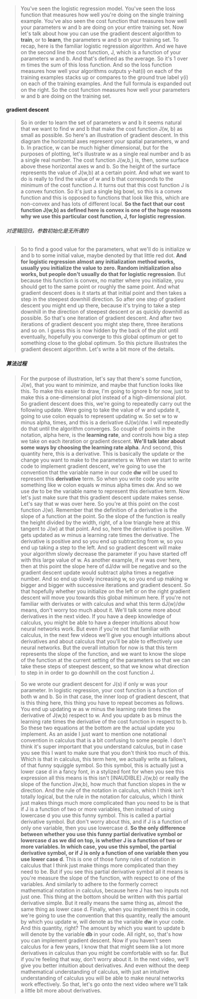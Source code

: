 > You've seen the logistic regression model. You've seen the loss function that measures how well you're doing on the single training example. You've also seen the cost function that measures how well your parameters w and b are doing on your entire training set. Now let's talk about how you can use the gradient descent algorithm to **train**, or to **learn**, the parameters w and b on your training set. To recap, here is the familiar logistic regression algorithm. And we have on the second line the cost function, J, which is a function of your parameters w and b. And that's defined as the average. So it's 1 over m times the sum of this loss function. And so the loss function measures how well your algorithms outputs y-hat(i) on each of the training examples stacks up or compares to the ground true label y(i) on each of the training examples. And the full formula is expanded out on the right. So the cost function measures how well your parameters w and b are doing on the training set. 

#### gradient descent
> So in order to learn the set of parameters w and b it seems natural that we want to find w and b that make the cost function J(w, b) as small as possible. So here's an illustration of gradient descent. In this diagram the horizontal axes represent your spatial parameters, w and b. In practice, w can be much higher dimensional, but for the purposes of plotting, let's illustrate w as a single real number and b as a single real number. The cost function J(w,b,) is, then, some surface above these horizontal axes w and b. So the height of the surface represents the value of J(w,b) at a certain point. And what we want to do is really to find the value of w and b that corresponds to the minimum of the cost function J. It turns out that this cost function J is a convex function. So it's just a single big bowl, so this is a convex function and this is opposed to functions that look like this, which are non-convex and has lots of different local. **So the fact that our cost function J(w,b) as defined here is convex is one of the huge reasons why we use this particular cost function, J, for logistic regression**. 

###### 对逻辑回归，参数初始化是无所谓的
> So to find a good value for the parameters, what we'll do is initialize w and b to some initial value, maybe denoted by that little red dot. **And for logistic regression almost any initialization method works, usually you initialize the value to zero. Random initialization also works, but people don't usually do that for logistic regression**. But because this function is convex, no matter where you initialize, you should get to the same point or roughly the same point. And what gradient descent does is it starts at that initial point and then takes a step in the steepest downhill direction. So after one step of gradient descent you might end up there, because it's trying to take a step downhill in the direction of steepest descent or as quickly downhill as possible. So that's one iteration of gradient descent. And after two iterations of gradient descent you might step there, three iterations and so on. I guess this is now hidden by the back of the plot until eventually, hopefully you converge to this global optimum or get to something close to the global optimum. So this picture illustrates the gradient descent algorithm. Let's write a bit more of the details. 

##### 算法过程
> For the purpose of illustration, let's say that there's some function, J(w), that you want to minimize, and maybe that function looks like this. To make this easier to draw, I'm going to ignore b for now, just to make this a one-dimensional plot instead of a high-dimensional plot. So gradient descent does this, we're going to repeatedly carry out the following update. Were going to take the value of w and update it, going to use colon equals to represent updating w. So set w to w minus alpha, times, and this is a derivative dJ(w)/dw. I will repeatedly do that until the algorithm converges. So couple of points in the notation, alpha here, is the **learning rate**, and controls how big a step we take on each iteration or gradient descent. **We'll talk later about some ways by choosing the learning rate alpha**. And second, this quantity here, this is a derivative. This is basically the update or the change you want to make to the parameters w. When we start to write code to implement gradient descent, we're going to use the convention that the variable name in our code **dw** will be used to represent this **derivative** term. So when you write code you write something like w colon equals w minus alpha times dw. And so we use dw to be the variable name to represent this derivative term. Now let's just make sure that this gradient descent update makes sense. Let's say that w was over here. So you're at this point on the cost function J(w). Remember that the definition of a derivative is the slope of a function at the point. So the slope of the function is really the height divided by the width, right, of a low triangle here at this tangent to J(w) at that point. And so, here the derivative is positive. W gets updated as w minus a learning rate times the derivative. The derivative is positive and so you end up subtracting from w, so you end up taking a step to the left. And so gradient descent will make your algorithm slowly decrease the parameter if you have started off with this large value of w. As another example, if w was over here, then at this point the slope here of dJ/dw will be negative and so the gradient descent update would subtract alpha times a negative number. And so end up slowly increasing w, so you end up making w bigger and bigger with successive iterations and gradient descent. So that hopefully whether you initialize on the left or on the right gradient descent will move you towards this global minimum here. If you're not familiar with derivates or with calculus and what this term dJ(w)/dw means, don't worry too much about it. We'll talk some more about derivatives in the next video. If you have a deep knowledge of calculus, you might be able to have a deeper intuitions about how neural networks work. But even if you're not that familiar with calculus, in the next few videos we'll give you enough intuitions about derivatives and about calculus that you'll be able to effectively use neural networks. But the overall intuition for now is that this term represents the slope of the function, and we want to know the slope of the function at the current setting of the parameters so that we can take these steps of steepest descent, so that we know what direction to step in in order to go downhill on the cost function J.

> So we wrote our gradient descent for J(s) if only w was your parameter. In logistic regression, your cost function is a function of both w and b. So in that case, the inner loop of gradient descent, that is this thing here, this thing you have to repeat becomes as follows. You end up updating w as w minus the learning rate times the derivative of J(w,b) respect to w. And you update b as b minus the learning rate times the derivative of the cost function in respect to b. So these two equations at the bottom are the actual update you implement. As an aside I just want to mention one notational convention in calculus that is a bit confusing to some people. I don't think it's super important that you understand calculus, but in case you see this I want to make sure that you don't think too much of this. Which is that in calculus, this term here, we actually write as fallows, of that funny squiggle symbol. So this symbol, this is actually just a lower case d in a fancy font, in a stylized font for when you see this expression all this means is this isn't [INAUDIBLE] J(w,b) or really the slope of the function J(w,b), how much that function slopes in the w direction. And the rule of the notation in calculus, which I think isn't totally logical, but the rule in the notation for calculus, which I think just makes things much more complicated than you need to be is that if J is a function of two or more variables, then instead of using lowercase d you use this funny symbol. This is called a partial derivative symbol. But don't worry about this, and if J is a function of only one variable, then you use lowercase d. **So the only difference between whether you use this funny partial derivative symbol or lowercase d as we did on top, is whether J is a function of two or more variables. In which case, you use this symbol, the partial derivative symbol, or if J is only a function of one variable then you use lower case d**. This is one of those funny rules of notation in calculus that I think just make things more complicated than they need to be. But if you see this partial derivative symbol all it means is you're measure the slope of the function, with respect to one of the variables. And similarly to adhere to the formerly correct mathematical notation in calculus, because here J has two inputs not just one. This thing at the bottom should be written with this partial derivative simple. But it really means the same thing as, almost the same thing as lower case d. Finally, when you implement this in code, we're going to use the convention that this quantity, really the amount by which you update w, will denote as the variable **dw** in your code. And this quantity, right? The amount by which you want to update b will denote by the variable **db** in your code. All right, so, that's how you can implement gradient descent. Now if you haven't seen calculus for a few years, I know that that might seem like a lot more derivatives in calculus than you might be comfortable with so far. But if you're feeling that way, don't worry about it. In the next video, we'll give you better intuition about derivatives. And even without the deep mathematical understanding of calculus, with just an intuitive understanding of calculus you will be able to make neural networks work effectively. So that, let's go onto the next video where we'll talk a little bit more about derivatives.